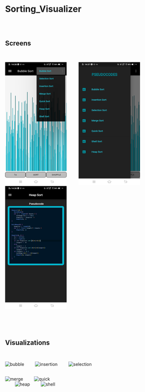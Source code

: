 # Sorting_Visualizer
</br></br>

## Screens
</br>

 <img src = "screens/algos.jpg" width = 200 height = 400> &nbsp;&nbsp;&nbsp;&nbsp;&nbsp;&nbsp;&nbsp;&nbsp; <img src = "screens/drawer.jpg" width = 200 height = 400> &nbsp;&nbsp;&nbsp;&nbsp;&nbsp;&nbsp;&nbsp;&nbsp; <img src = "screens/pseudo.jpg" width = 200 height = 400> 
 
 </br></br></br>
 
## Visualizations
</br>

![bubble](https://user-images.githubusercontent.com/57986361/100214177-92f16d80-2f35-11eb-8eb4-2522515fefc5.gif) &nbsp;&nbsp;&nbsp;&nbsp;&nbsp;&nbsp;&nbsp; ![insertion](https://user-images.githubusercontent.com/57986361/100214859-5eca7c80-2f36-11eb-9f77-74bc842f1f7b.gif) &nbsp;&nbsp;&nbsp;&nbsp;&nbsp;&nbsp;&nbsp; 
![selection](https://user-images.githubusercontent.com/57986361/100215079-9e916400-2f36-11eb-932e-208d934af59c.gif) 
</br> &nbsp;&nbsp;&nbsp;&nbsp;&nbsp;&nbsp;&nbsp;

![merge](https://user-images.githubusercontent.com/57986361/100215434-021b9180-2f37-11eb-8fa9-3e3a52afe58a.gif)
&nbsp;&nbsp;&nbsp;&nbsp;&nbsp;&nbsp;&nbsp;
![quick](https://user-images.githubusercontent.com/57986361/100215713-5de61a80-2f37-11eb-87a7-117e8594406e.gif)  
&nbsp;&nbsp;&nbsp;&nbsp;&nbsp;&nbsp;&nbsp;
![heap](https://user-images.githubusercontent.com/57986361/100214572-127f3c80-2f36-11eb-9482-56856991d3b4.gif) 
&nbsp;&nbsp;&nbsp;&nbsp;&nbsp;&nbsp;&nbsp;
![shell](https://user-images.githubusercontent.com/57986361/100215924-a9002d80-2f37-11eb-9106-6e7c54379d95.gif)


